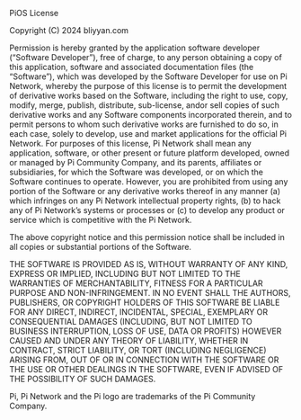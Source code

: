 PiOS License

Copyright (C) 2024 bliyyan.com

Permission is hereby granted by the application software developer (“Software Developer”), free of charge, to any person obtaining a copy of this application, software and associated documentation files (the “Software”), which was developed by the Software Developer for use on Pi Network, whereby the purpose of this license is to permit the development of derivative works based on the Software, including the right to use, copy, modify, merge, publish, distribute, sub-license, andor sell copies of such derivative works and any Software components incorporated therein, and to permit persons to whom such derivative works are furnished to do so, in each case, solely to develop, use and market applications for the official Pi Network. For purposes of this license, Pi Network shall mean any application, software, or other present or future platform developed, owned or managed by Pi Community Company, and its parents, affiliates or subsidiaries, for which the Software was developed, or on which the Software continues to operate. However, you are prohibited from using any portion of the Software or any derivative works thereof in any manner (a) which infringes on any Pi Network intellectual property rights, (b) to hack any of Pi Network’s systems or processes or (c) to develop any product or service which is competitive with the Pi Network.

The above copyright notice and this permission notice shall be included in all copies or substantial portions of the Software.

THE SOFTWARE IS PROVIDED AS IS, WITHOUT WARRANTY OF ANY KIND, EXPRESS OR IMPLIED, INCLUDING BUT NOT LIMITED TO THE WARRANTIES OF MERCHANTABILITY, FITNESS FOR A PARTICULAR PURPOSE AND NON-INFRINGEMENT. IN NO EVENT SHALL THE AUTHORS, PUBLISHERS, OR COPYRIGHT HOLDERS OF THIS SOFTWARE BE LIABLE FOR ANY DIRECT, INDIRECT, INCIDENTAL, SPECIAL, EXEMPLARY OR CONSEQUENTIAL DAMAGES (INCLUDING, BUT NOT LIMITED TO BUSINESS INTERRUPTION, LOSS OF USE, DATA OR PROFITS) HOWEVER CAUSED AND UNDER ANY THEORY OF LIABILITY, WHETHER IN CONTRACT, STRICT LIABILITY, OR TORT (INCLUDING NEGLIGENCE) ARISING FROM, OUT OF OR IN CONNECTION WITH THE SOFTWARE OR THE USE OR OTHER DEALINGS IN THE SOFTWARE, EVEN IF ADVISED OF THE POSSIBILITY OF SUCH DAMAGES.

Pi, Pi Network and the Pi logo are trademarks of the Pi Community Company.
